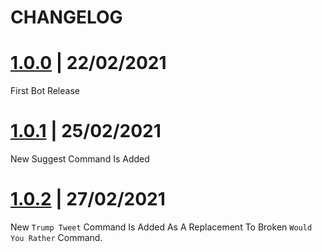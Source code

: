 # CHANGELOG 
 
# [1.0.0](https://github.com/pixdevgithub/16Bits/tree/742d837ecd6ccf7973c5a8d1a6d8e95959bbac92) | 22/02/2021

First Bot Release

# [1.0.1](https://github.com/pixdevgithub/16Bits/tree/9abcc5279276f7fb13ff934072073f23c520ae7f) | 25/02/2021

New Suggest Command Is Added

# [1.0.2](https://github.com/pixdevgithub/16Bits/releases/tag/v1.0.2) | 27/02/2021

New `Trump Tweet` Command Is Added As A Replacement To Broken `Would You Rather` Command.
